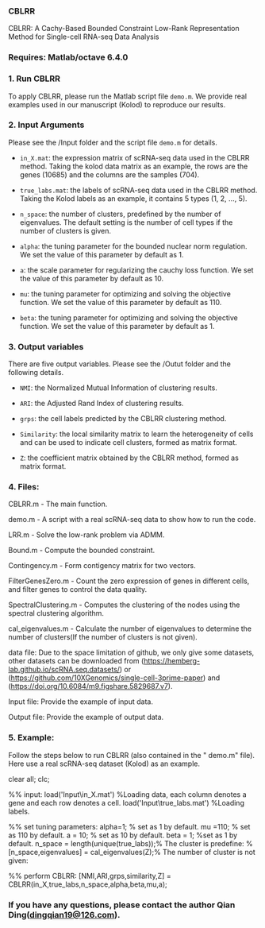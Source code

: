 ### CBLRR

CBLRR: A Cachy-Based Bounded Constraint Low-Rank Representation Method for Single-cell RNA-seq Data Analysis

### Requires: Matlab/octave 6.4.0


### 1. Run CBLRR

To apply CBLRR, please run the Matlab script file `demo.m`. We provide real examples used in our manuscript (Kolod) to reproduce our results. 


### 2. Input Arguments
Please see the /Input folder and the script file `demo.m` for details.

* `in_X.mat`: the expression matrix of scRNA-seq data used in the CBLRR method. Taking the kolod data matrix as an example, the rows are the genes (10685) and the columns are the samples (704).

* `true_labs.mat`: the labels of scRNA-seq data used in the CBLRR method. Taking the Kolod labels as an example, it contains 5 types (1, 2, ..., 5).

* `n_space`: the number of clusters, predefined by the number of eigenvalues. The default setting is the number of cell types if the number of clusters is given. 

* `alpha`: the tuning parameter for the bounded nuclear norm regulation. We set the value of this parameter by default as 1.

* `a`: the scale parameter for regularizing the cauchy loss function. We set the value of this parameter by default as 10.

* `mu`: the tuning parameter for optimizing and solving the objective function. We set the value of this parameter by default as 110.

* `beta`: the tuning parameter for optimizing and solving the objective function. We set the value of this parameter by default as 1.


### 3. Output variables

There are five output variables. Please see the /Outut folder and the following details.

* `NMI`: the Normalized Mutual Information of clustering results.

* `ARI`: the Adjusted Rand Index of clustering results.

* `grps`: the cell labels predicted by the CBLRR clustering method.

* `Similarity`: the local similarity matrix to learn the heterogeneity of cells and can be used to indicate cell clusters, formed as matrix format.

* `Z`: the coefficient matrix obtained by the CBLRR method, formed as matrix format.


### 4. Files:

CBLRR.m - The main function.

demo.m - A script with a real scRNA-seq data to show how to run the code.

LRR.m - Solve the low-rank problem via ADMM.

Bound.m - Compute the bounded constraint.

Contingency.m - Form contigency matrix for two vectors.

FilterGenesZero.m - Count the zero expression of genes in different cells, and filter genes to control the data quality.

SpectralClustering.m - Computes the clustering of the nodes using the spectral clustering algorithm.

cal_eigenvalues.m - Calculate the number of eigenvalues to determine the number of clusters(If the number of clusters is not given).

data file: Due to the space limitation of github, we only give some datasets, other datasets can be downloaded from (https://hemberg-lab.github.io/scRNA.seq.datasets/) or (https://github.com/10XGenomics/single-cell-3prime-paper) and (https://doi.org/10.6084/m9.figshare.5829687.v7).

Input file: Provide the example of input data. 

Output file: Provide the example of output data. 

### 5. Example:

Follow the steps below to run CBLRR (also contained in the " demo.m" file). Here use a real scRNA-seq dataset (Kolod) as an example.

clear all;
clc;

%% input:
load('Input\in_X.mat') %Loading data, each column denotes a gene and each row denotes a cell.
load('Input\true_labs.mat') %Loading labels.

%% set tuning parameters:
alpha=1; % set as 1 by default.
mu =110; % set as 110 by default.
a = 10; % set as 10 by default.
beta = 1; %set as 1 by default.
n_space = length(unique(true_labs));% The cluster is predefine:
%[n_space,eigenvalues] = cal_eigenvalues(Z);% The number of cluster is not given:

%% perform CBLRR:
[NMI,ARI,grps,similarity,Z] = CBLRR(in_X,true_labs,n_space,alpha,beta,mu,a);


### If you have any questions, please contact the author Qian Ding(dingqian19@126.com).
